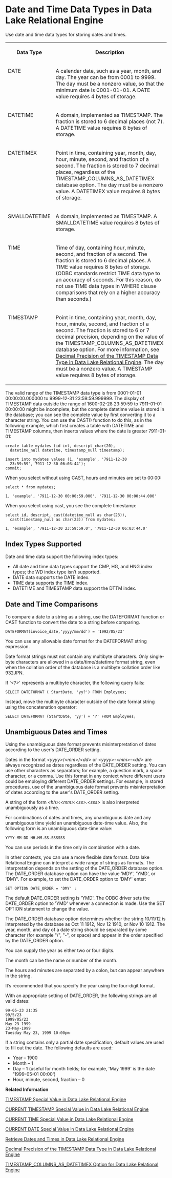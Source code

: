 <!-- loioa51e8fb484f210158a94c1c80914c51d -->

# Date and Time Data Types in Data Lake Relational Engine

Use date and time data types for storing dates and times.




<table>
<tr>
<th valign="top">

Data Type



</th>
<th valign="top">

Description



</th>
</tr>
<tr>
<td valign="top">

DATE



</td>
<td valign="top">

A calendar date, such as a year, month, and day. The year can be from 0001 to 9999. The day must be a nonzero value, so that the minimum date is 0001-01-01. A DATE value requires 4 bytes of storage.



</td>
</tr>
<tr>
<td valign="top">

DATETIME



</td>
<td valign="top">

A domain, implemented as TIMESTAMP. The fraction is stored to 6 decimal places \(not 7\). A DATETIME value requires 8 bytes of storage.



</td>
</tr>
<tr>
<td valign="top">

DATETIMEX



</td>
<td valign="top">

Point in time, containing year, month, day, hour, minute, second, and fraction of a second. The fraction is stored to 7 decimal places, regardless of the TIMESTAMP\_COLUMNS\_AS\_DATETIMEX database option. The day must be a nonzero value. A DATETIMEX value requires 8 bytes of storage.



</td>
</tr>
<tr>
<td valign="top">

SMALLDATETIME



</td>
<td valign="top">

A domain, implemented as TIMESTAMP. A SMALLDATETIME value requires 8 bytes of storage.



</td>
</tr>
<tr>
<td valign="top">

TIME



</td>
<td valign="top">

Time of day, containing hour, minute, second, and fraction of a second. The fraction is stored to 6 decimal places. A TIME value requires 8 bytes of storage. \(ODBC standards restrict TIME data type to an accuracy of seconds. For this reason, do not use TIME data types in WHERE clause comparisons that rely on a higher accuracy than seconds.\)



</td>
</tr>
<tr>
<td valign="top">

TIMESTAMP



</td>
<td valign="top">

Point in time, containing year, month, day, hour, minute, second, and fraction of a second. The fraction is stored to 6 or 7 decimal precision, depending on the value of the TIMESTAMP\_COLUMNS\_AS\_DATETIMEX database option. For more information, see [Decimal Precision of the TIMESTAMP Data Type in Data Lake Relational Engine](decimal-precision-of-the-timestamp-data-type-in-data-lake-relational-engine-520ce6c.md). The day must be a nonzero value. A TIMESTAMP value requires 8 bytes of storage.



</td>
</tr>
</table>

The valid range of the TIMESTAMP data type is from 0001-01-01 00:00:00.000000 to 9999-12-31 23:59:59.999999. The display of TIMESTAMP data outside the range of 1600-02-28 23:59:59 to 7911-01-01 00:00:00 might be incomplete, but the complete datetime value is stored in the database; you can see the complete value by first converting it to a character string. You can use the CAST\(\) function to do this, as in the following example, which first creates a table with DATETIME and TIMESTAMP columns, then inserts values where the date is greater 7911-01-01:

```
create table mydates (id int, descript char(20),
  datetime_null datetime, timestamp_null timestamp);
```

```
insert into mydates values (1, 'example', '7911-12-30
  23:59:59','7911-12-30 06:03:44');
commit;
```

When you select without using CAST, hours and minutes are set to 00:00:

```
select * from mydates;
```

```
1, 'example', '7911-12-30 00:00:59.000', '7911-12-30 00:00:44.000'
```

When you select using cast, you see the complete timestamp:

```
select id, descript, cast(datetime_null as char(23)),
  cast(timestamp_null as char(23)) from mydates;
```

```
1, 'example', '7911-12-30 23:59:59.0', '7911-12-30 06:03:44.0'
```



<a name="loioa51e8fb484f210158a94c1c80914c51d__date_time_data_type_section2"/>

## Index Types Supported

Date and time data support the following index types:

-   All date and time data types support the CMP, HG, and HNG index types; the WD index type isn’t supported.
-   DATE data supports the DATE index.
-   TIME data supports the TIME index.
-   DATETIME and TIMESTAMP data support the DTTM index.



<a name="loioa51e8fb484f210158a94c1c80914c51d__date_time_data_type_section3"/>

## Date and Time Comparisons

To compare a date to a string as a string, use the DATEFORMAT function or CAST function to convert the date to a string before comparing.

```
DATEFORMAT(invoice_date,'yyyy/mm/dd') = '1992/05/23'
```

You can use any allowable date format for the DATEFORMAT string expression.

Date format strings must not contain any multibyte characters. Only single-byte characters are allowed in a date/time/datetime format string, even when the collation order of the database is a multibyte collation order like 932JPN.

If '*<?\>*' represents a multibyte character, the following query fails:

```
SELECT DATEFORMAT ( StartDate, 'yy?') FROM Employees;
```

Instead, move the multibyte character outside of the date format string using the concatenation operator:

```
SELECT DATEFORMAT (StartDate, 'yy') + '?' FROM Employees;
```



<a name="loioa51e8fb484f210158a94c1c80914c51d__date_time_data_type_section4"/>

## Unambiguous Dates and Times

Using the unambiguous date format prevents misinterpretation of dates according to the user's DATE\_ORDER setting.

Dates in the format *<yyyy\>*/*<mm\>*/*<dd\>* or *<yyyy\>*-*<mm\>*-*<dd\>* are always recognized as dates regardless of the DATE\_ORDER setting. You can use other characters as separators; for example, a question mark, a space character, or a comma. Use this format in any context where different users could be employing different DATE\_ORDER settings. For example, in stored procedures, use of the unambiguous date format prevents misinterpretation of dates according to the user's DATE\_ORDER setting.

A string of the form *<hh\>*:*<mm\>*:*<ss\>*.*<sss\>* is also interpreted unambiguously as a time.

For combinations of dates and times, any unambiguous date and any unambiguous time yield an unambiguous date-time value. Also, the following form is an unambiguous date-time value:

```
YYYY-MM-DD HH.MM.SS.SSSSSS
```

You can use periods in the time only in combination with a date.

In other contexts, you can use a more flexible date format. Data lake Relational Engine can interpret a wide range of strings as formats. The interpretation depends on the setting of the DATE\_ORDER database option. The DATE\_ORDER database option can have the value 'MDY', 'YMD', or 'DMY'. For example, to set the DATE\_ORDER option to 'DMY' enter:

```
SET OPTION DATE_ORDER = 'DMY' ;
```

The default DATE\_ORDER setting is 'YMD'. The ODBC driver sets the DATE\_ORDER option to 'YMD' whenever a connection is made. Use the SET OPTION statement to change the value.

The DATE\_ORDER database option determines whether the string 10/11/12 is interpreted by the database as Oct 11 1912, Nov 12 1910, or Nov 10 1912. The year, month, and day of a date string should be separated by some character \(for example "/", "-", or space\) and appear in the order specified by the DATE\_ORDER option.

You can supply the year as either two or four digits.

The month can be the name or number of the month.

The hours and minutes are separated by a colon, but can appear anywhere in the string.

It’s recommended that you specify the year using the four-digit format.

With an appropriate setting of DATE\_ORDER, the following strings are all valid dates:

```
99-05-23 21:35
99/5/23
1999/05/23
May 23 1999
23-May-1999
Tuesday May 23, 1999 10:00pm
```

If a string contains only a partial date specification, default values are used to fill out the date. The following defaults are used:

-   Year – 1900
-   Month – 1
-   Day – 1 \(useful for month fields; for example, 'May 1999' is the date '1999-05-01 00:00'\)
-   Hour, minute, second, fraction – 0

**Related Information**  


[TIMESTAMP Special Value in Data Lake Relational Engine](../010-sql-language-elements/timestamp-special-value-in-data-lake-relational-engine-a50c437.md "Returns when each row in the table was last modified.")

[CURRENT TIMESTAMP Special Value in Data Lake Relational Engine](../010-sql-language-elements/current-timestamp-special-value-in-data-lake-relational-engine-a50992b.md "Combines CURRENT DATE and CURRENT TIME to form a TIMESTAMP value containing the year, month, day, hour, minute, second, and fraction of a second.")

[CURRENT TIME Special Value in Data Lake Relational Engine](../010-sql-language-elements/current-time-special-value-in-data-lake-relational-engine-a5090df.md "Returns the current hour, minute, second, and fraction of a second.")

[CURRENT DATE Special Value in Data Lake Relational Engine](../010-sql-language-elements/current-date-special-value-in-data-lake-relational-engine-a50808e.md "Returns the current year, month, and day.")

[Retrieve Dates and Times in Data Lake Relational Engine](retrieve-dates-and-times-in-data-lake-relational-engine-a5209f7.md "There are three ways in which you can retrieve dates and times from the database.")

[Decimal Precision of the TIMESTAMP Data Type in Data Lake Relational Engine](decimal-precision-of-the-timestamp-data-type-in-data-lake-relational-engine-520ce6c.md "Decimal precision for TIMESTAMP data type columns is controlled by the TIMESTAMP_COLUMNS_AS_DATETIMEX database option.")

[TIMESTAMP\_COLUMNS\_AS\_DATETIMEX Option for Data Lake Relational Engine](../090-database-options/timestamp-columns-as-datetimex-option-for-data-lake-relational-engine-082fdf9.md "Controls whether DATETIMEX data type columns are automatically created when TIMESTAMPS data type columns are requested.")

